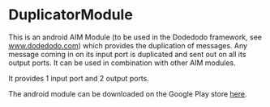 # DuplicatorModule

This is an android AIM Module (to be used in the Dodedodo framework, see www.dodedodo.com) which provides the duplication of messages. Any message coming in on its input port is duplicated and sent out on all its output ports. It can be used in combination with other AIM modules.

It provides 1 input port and 2 output ports.

The android module can be downloaded on the Google Play store [here](https://play.google.com/store/apps/details?id=org.dobots.duplicator).